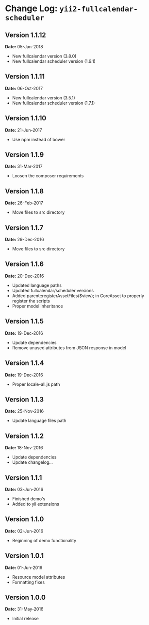 Change Log: `yii2-fullcalendar-scheduler`
=========================================

## Version 1.1.12

**Date:** 05-Jan-2018

- New fullcalendar version (3.8.0)
- New fullcalendar scheduler version (1.9.1)

## Version 1.1.11

**Date:** 06-Oct-2017

- New fullcalendar version (3.5.1)
- New fullcalendar scheduler version (1.7.1)

## Version 1.1.10

**Date:** 21-Jun-2017

- Use npm instead of bower

## Version 1.1.9

**Date:** 31-Mar-2017

- Loosen the composer requirements

## Version 1.1.8

**Date:** 26-Feb-2017

- Move files to src directory

## Version 1.1.7

**Date:** 29-Dec-2016

- Move files to src directory

## Version 1.1.6

**Date:** 20-Dec-2016

- Updated language paths
- Updated fullcalendar/scheduler versions
- Added parent::registerAssetFiles($view); in CoreAsset to properly register the scripts
- Proper model inheritance

## Version 1.1.5

**Date:** 19-Dec-2016

- Update dependencies
- Remove unused attributes from JSON response in model

## Version 1.1.4

**Date:** 19-Dec-2016

- Proper locale-all.js path 

## Version 1.1.3

**Date:** 25-Nov-2016

- Update language files path

## Version 1.1.2

**Date:** 18-Nov-2016

- Update dependencies
- Update changelog...

## Version 1.1.1

**Date:** 03-Jun-2016

- Finished demo's
- Added to yii extensions

## Version 1.1.0

**Date:** 02-Jun-2016

- Beginning of demo functionality

## Version 1.0.1

**Date:** 01-Jun-2016

- Resource model attributes
- Formatting fixes

## Version 1.0.0

**Date:** 31-May-2016

- Initial release